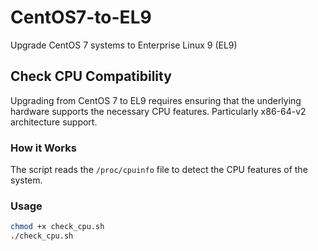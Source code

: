 # CentOS7-to-EL9
Upgrade CentOS 7 systems to Enterprise Linux 9 (EL9)


## Check CPU Compatibility

Upgrading from CentOS 7 to EL9 requires ensuring that the underlying hardware supports the necessary CPU features. Particularly x86-64-v2 architecture support.

### How it Works

The script reads the `/proc/cpuinfo` file to detect the CPU features of the system.

### Usage

```bash
chmod +x check_cpu.sh
./check_cpu.sh
```
